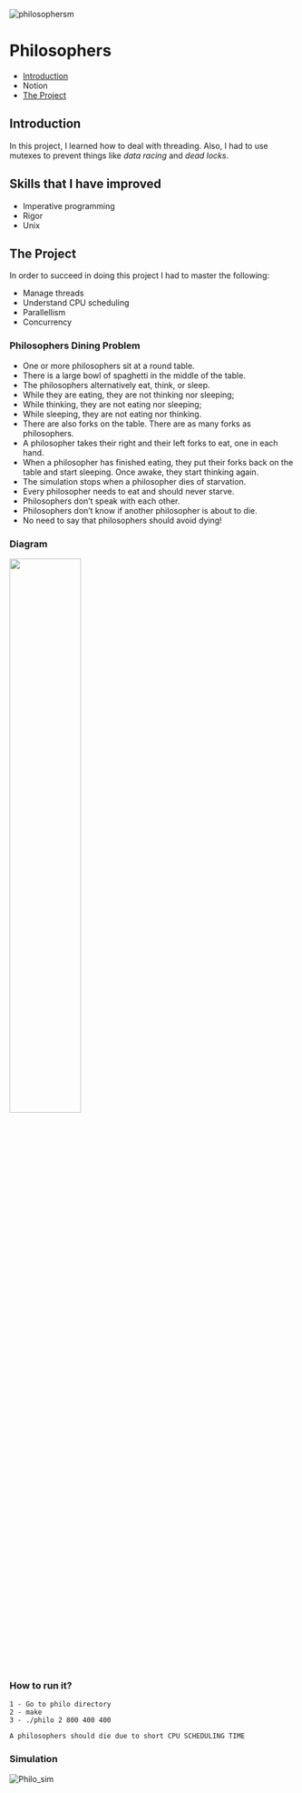![philosophersm](https://user-images.githubusercontent.com/63206471/176322105-536b43cf-d6a4-46c0-9c3a-3336cf6e791c.png)

# Philosophers

* [Introduction](#introduction)
* Notion
* [The Project](#the-project)

## Introduction
In this project, I learned how to deal with threading. Also, I had to use mutexes to prevent things like _data racing_ and _dead locks_.

## Skills that I have improved
* Imperative programming
* Rigor
* Unix

## The Project
In order to succeed in doing this project I had to master the following:
* Manage threads
* Understand CPU scheduling
* Parallellism
* Concurrency

### Philosophers Dining Problem
* One or more philosophers sit at a round table.
* There is a large bowl of spaghetti in the middle of the table.
* The philosophers alternatively eat, think, or sleep.
* While they are eating, they are not thinking nor sleeping;
* While thinking, they are not eating nor sleeping;
* While sleeping, they are not eating nor thinking.
* There are also forks on the table. There are as many forks as philosophers.
* A philosopher takes their right and their left forks to eat, one in each hand.
* When a philosopher has finished eating, they put their forks back on the table and start sleeping. Once awake, they start thinking again. 
* The simulation stops when a philosopher dies of starvation.
* Every philosopher needs to eat and should never starve.
* Philosophers don’t speak with each other.
* Philosophers don’t know if another philosopher is about to die.
* No need to say that philosophers should avoid dying!

### Diagram
<img src="https://user-images.githubusercontent.com/63206471/176323139-cdc7a72e-7c4c-421a-9ec6-e9304a32312d.png" width="50%" height="50%">

### How to run it?

```
1 - Go to philo directory
2 - make
3 - ./philo 2 800 400 400

A philosophers should die due to short CPU SCHEDULING TIME
```

### Simulation
![Philo_sim](https://user-images.githubusercontent.com/63206471/176326990-d09cd54f-7493-4fb8-b86b-bb329a49d8b9.gif)
